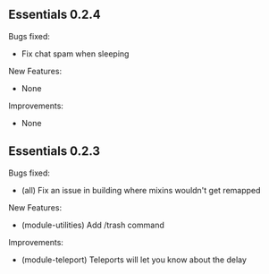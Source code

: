 ## Essentials 0.2.4

Bugs fixed:

- Fix chat spam when sleeping

New Features:

- None 

Improvements:

- None


## Essentials 0.2.3

Bugs fixed:

- (all) Fix an issue in building where mixins wouldn't get remapped

New Features:

- (module-utilities) Add /trash command 

Improvements:

- (module-teleport) Teleports will let you know about the delay
